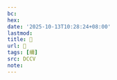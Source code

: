 ```yaml
---
bc:
hex:
date: '2025-10-13T10:28:24+08:00'
lastmod:
title: 􄬄
url: 􄬄
tags: [䌤]
src: DCCV
note:
---
```

